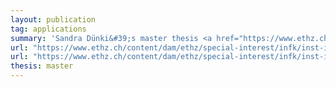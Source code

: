```yaml
---
layout: publication
tag: applications
summary: 'Sandra Dünki&#39;s master thesis <a href="https://www.ethz.ch/content/dam/ethz/special-interest/infk/inst-infsec/information-security-group-dam/research/software/ma-19-duenki-webmodel.pdf" target="_blank">[PDF]</a>: Modelling and Analysis of Web Applications in Tamarin <a href="https://www.ethz.ch/content/dam/ethz/special-interest/infk/inst-infsec/information-security-group-dam/research/software/duenkis-webmodel.zip" target="_blank">[zip]</a>.'
url: "https://www.ethz.ch/content/dam/ethz/special-interest/infk/inst-infsec/information-security-group-dam/research/software/ma-19-duenki-webmodel.pdf"
url: "https://www.ethz.ch/content/dam/ethz/special-interest/infk/inst-infsec/information-security-group-dam/research/software/duenkis-webmodel.zip"
thesis: master
---
```

